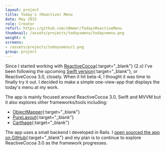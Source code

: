 ```yaml
---
layout: project
title: Today's (Reactive) Menu
date: May 2015
role: Creator
refurl: https://github.com/s0mmer/TodaysReactiveMenu
thumbnail: /assets/projects/todaysmenu/todaysmenu.png
weight: 6
screens:
- /assets/projects/todaysmenu/1.png
group: project
---
```


Since I started working with [ReactiveCocoa](https://github.com/ReactiveCocoa/ReactiveCocoa){:target="_blank"} (2.x) I've been following the upcoming [Swift version](https://github.com/ReactiveCocoa/ReactiveCocoa/tree/swift-development){:target="_blank"}, or ReactiveCocoa 3.0, closely. When it hit beta-4, I thought it was time to finally try it out. I decided to make a simple one-view-app that displays the today's menu at my work.

The app is mainly focused around ReactiveCocoa 3.0, Swift and MVVM but it also explores other frameworks/tools including:

- [ObjectMapper](https://github.com/Hearst-DD/ObjectMapper){:target="_blank"}
- [PureLayout](https://github.com/smileyborg/PureLayout){:target="_blank"}
- [Carthage](https://github.com/Carthage/Carthage){:target="_blank"}

The app uses a small backend I developed in Rails. I [open sourced the app on GitHub](https://github.com/s0mmer/TodaysReactiveMenu){:target="_blank"} and my plan is to continue to explore ReactiveCocoa 3.0 as the framework progresses.
